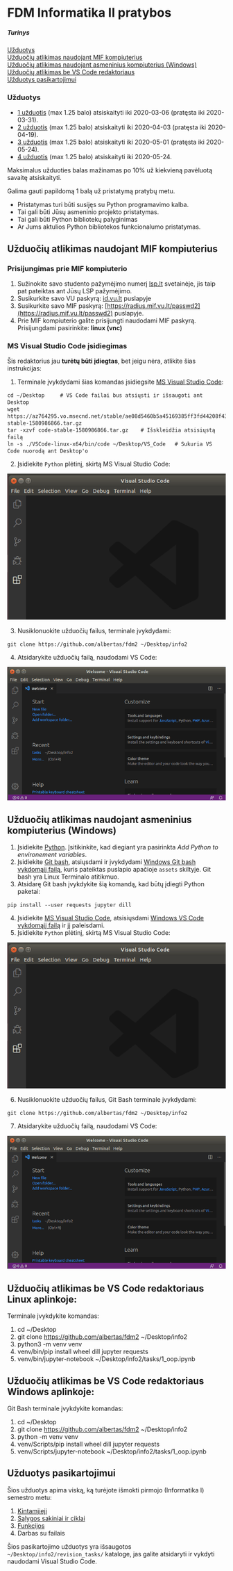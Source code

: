 # FDM Informatika II pratybos
##### Turinys

[Užduotys](#užduotys)<br>
[Užduočių atlikimas naudojant MIF kompiuterius](#mif_kompiuteriai)<br>
[Užduočių atlikimas naudojant asmeninius kompiuterius (Windows)](#asmeniniai_kompiuteriai)<br>
[Užduočių atlikimas be VS Code redaktoriaus](#jupyter_notebook)<br>
[Užduotys pasikartojimui](#užduotys_pasikartojimui)<br>

<a name="užduotys"/>

### Užduotys
 - [1 užduotis](https://github.com/albertas/fdm2/blob/master/tasks/1_oop.ipynb) (max 1.25 balo) atsiskaityti iki 2020-03-06 (pratęsta iki 2020-03-31).
 - [2 užduotis](https://github.com/albertas/fdm2/blob/master/tasks/2_tests.ipynb) (max 1.25 balo) atsiskaityti iki 2020-04-03 (pratęsta iki 2020-04-19).
 - [3 užduotis](https://github.com/albertas/fdm2/blob/master/tasks/3_threads.ipynb) (max 1.25 balo) atsiskaityti iki 2020-05-01 (pratęsta iki 2020-05-24).
 - [4 užduotis](https://github.com/albertas/fdm2/blob/master/tasks/4_gui.ipynb) (max 1.25 balo) atsiskaityti iki 2020-05-24.

Maksimalus užduoties balas mažinamas po 10% už kiekvieną pavėluotą savaitę atsiskaityti.

Galima gauti papildomą 1 balą už pristatymą pratybų metu. 
 - Pristatymas turi būti susijęs su Python programavimo kalba.
 - Tai gali būti Jūsų asmeninio projekto pristatymas.
 - Tai gali būti Python bibliotekų palyginimas
 - Ar Jums aktulios Python bibliotekos funkcionalumo pristatymas.  

<a name="mif_kompiuteriai"/>

## Užduočių atlikimas naudojant MIF kompiuterius
### Prisijungimas prie MIF kompiuterio
1. Sužinokite savo studento pažymėjimo numerį [lsp.lt](https://lsp.lt) svetainėje, jis taip pat pateiktas ant Jūsų LSP pažymėjimo.
2. Susikurkite savo VU paskyrą: [id.vu.lt](https://id.vu.lt) puslapyje
3. Susikurkite savo MIF paskyrą: [https://radius.mif.vu.lt/passwd2](https://radius.mif.vu.lt/passwd2) puslapyje.
4. Prie MIF kompiuterio galite prisijungti naudodami MIF paskyrą. Prisijungdami pasirinkite:  **linux (vnc)**

### MS Visual Studio Code įsidiegimas
Šis redaktorius jau **turėtų būti įdiegtas**, bet jeigu nėra, atlikite šias instrukcijas:
1. Terminale įvykdydami šias komandas įsidiegsite [MS Visual Studio Code](https://code.visualstudio.com/Download):

```
cd ~/Desktop     # VS Code failai bus atsiųsti ir išsaugoti ant Desktop
wget https://az764295.vo.msecnd.net/stable/ae08d5460b5a45169385ff3fd44208f431992451/code-stable-1580986866.tar.gz
tar -xzvf code-stable-1580986866.tar.gz    # Išskleidžia atsisiųstą failą
ln -s ./VSCode-linux-x64/bin/code ~/Desktop/VS_Code   # Sukuria VS Code nuorodą ant Desktop'o
```

2. Įsidiekite `Python` plėtinį, skirtą MS Visual Studio Code:

![Visual instructions how to intall Python extension](https://raw.githubusercontent.com/albertas/fdm2/master/images/install_python_extension_for_vs_code.gif)

3. Nusiklonuokite užduočių failus, terminale įvykdydami:

```
git clone https://github.com/albertas/fdm2 ~/Desktop/info2
```

4. Atsidarykite užduočių failą, naudodami VS Code:

![Open task file using VS Code](https://raw.githubusercontent.com/albertas/fdm2/master/images/open_task_file.gif)

<a name="asmeniniai_kompiuteriai"/>

## Užduočių atlikimas naudojant asmeninius kompiuterius (Windows)
1. Įsidiekite [Python](https://www.python.org/downloads/). Įsitikinkite, kad
   diegiant yra pasirinkta *Add Python to environement variables*.
2. Įsidiekite [Git bash](https://gitforwindows.org/), atsiųsdami ir įvykdydami
   [Windows Git bash vykdomąjį failą](https://github.com/git-for-windows/git/releases/tag/v2.25.0.windows.1),
   kuris pateiktas puslapio apačioje `assets` skiltyje. Git bash yra Linux Terminalo atitikmuo.
3. Atsidarę Git bash įvykdykite šią komandą, kad būtų įdiegti Python paketai:

```
pip install --user requests jupyter dill
```

4. Įsidiekite [MS Visual Studio Code](https://code.visualstudio.com),
   atsisiųsdami [Windows VS Code vykdomąjį failą](https://code.visualstudio.com/Download) ir jį paleisdami.
5. Įsidiekite `Python` plėtinį, skirtą MS Visual Studio Code:

![Visual instructions how to intall Python extension](https://raw.githubusercontent.com/albertas/fdm2/master/images/install_python_extension_for_vs_code.gif)

6. Nusiklonuokite užduočių failus, Git Bash terminale įvykdydami:

```
git clone https://github.com/albertas/fdm2 ~/Desktop/info2
```

7. Atsidarykite užduočių failą, naudodami VS Code:

![Open task file using VS Code](https://raw.githubusercontent.com/albertas/fdm2/master/images/open_task_file.gif)


<a name="jupyter_notebook"/>

## Užduočių atlikimas be VS Code redaktoriaus Linux aplinkoje:
Terminale įvykdykite komandas:
 1. cd ~/Desktop
 2. git clone https://github.com/albertas/fdm2 ~/Desktop/info2
 3. python3 -m venv venv
 4. venv/bin/pip install wheel dill jupyter requests
 5. venv/bin/jupyter-notebook ~/Desktop/info2/tasks/1_oop.ipynb

## Užduočių atlikimas be VS Code redaktoriaus Windows aplinkoje:
Git Bash terminale įvykdykite komandas:
 1. cd ~/Desktop
 2. git clone https://github.com/albertas/fdm2 ~/Desktop/info2
 3. python -m venv venv
 4. venv/Scripts/pip install wheel dill jupyter requests
 5. venv/Scripts/jupyter-notebook ~/Desktop/info2/tasks/1_oop.ipynb

<a name="užduotys_pasikartojimui"/>

## Užduotys pasikartojimui
Šios užduotys apima viską, ką turėjote išmokti pirmojo (Informatika I) semestro metu:
 1. [Kintamjieji](https://github.com/albertas/fdm2/blob/master/revision_tasks/1_variables.ipynb)
 2. [Sąlygos sakiniai ir ciklai](https://github.com/albertas/fdm2/blob/master/revision_tasks/2_conditions_and_loops.ipynb)
 3. [Funkcijos](https://github.com/albertas/fdm2/blob/master/revision_tasks/3_functions.ipynb)
 4. Darbas su failais

Šios pasikartojimo užduotys yra išsaugotos `~/Desktop/info2/revision_tasks/` kataloge, jas galite atsidaryti ir vykdyti naudodami Visual Studio Code. 
